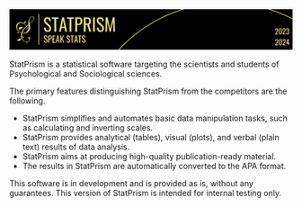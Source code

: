 <img src="./resources/StatPrism_banner.png" alt="isolated"/>

StatPrism is a statistical software targeting the scientists and students
of Psychological and Sociological sciences.

The primary features distinguishing StatPrism from the competitors are the following.
* StatPrism simplifies and automates basic data manipulation tasks, such as calculating and inverting scales.
* StatPrism provides analytical (tables), visual (plots), and verbal (plain text) results of data analysis.
* StatPrism aims at producing high-quality publication-ready material.
* The results in StatPrism are automatically converted to the APA format.

This software is in development and is provided as is, without any guarantees.
This version of StatPrism is intended for internal testing only.

